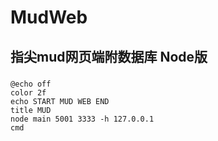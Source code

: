 # MudWeb
## 指尖mud网页端附数据库 Node版
###

```
@echo off
color 2f
echo START MUD WEB END
title MUD
node main 5001 3333 -h 127.0.0.1
cmd
```
